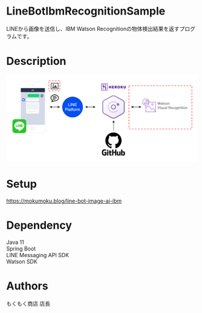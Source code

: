 # LineBotIbmRecognitionSample
LINEから画像を送信し、IBM Watson Recognitionの物体検出結果を返すプログラムです。

# Description
![Screenshot](line-bot-ibm-recognition.png)

# Setup
https://mokumoku.blog/line-bot-image-ai-ibm

# Dependency
Java 11  
Spring Boot  
LINE Messaging API SDK  
Watson SDK  

# Authors
もくもく商店 店長
